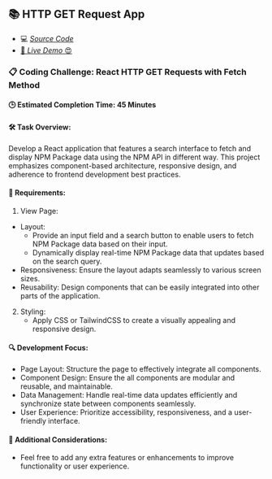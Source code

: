 ## 📚 HTTP GET Request App

- 💻 [_Source Code_](/src/features/http-get-request)
- [🚀 _Live Demo_ 😍](https://devfoundry.netlify.app/http-get-request)

### 📋 Coding Challenge: React HTTP GET Requests with Fetch Method

#### 🕒 Estimated Completion Time: 45 Minutes

#### 🛠️ Task Overview:

Develop a React application that features a search interface to fetch and display NPM Package data using the NPM API in different way. This project emphasizes component-based architecture, responsive design, and adherence to frontend development best practices.

#### 📌 Requirements:

1. View Page:

- Layout:
  - Provide an input field and a search button to enable users to fetch NPM Package data based on their input.
  - Dynamically display real-time NPM Package data that updates based on the search query.
- Responsiveness: Ensure the layout adapts seamlessly to various screen sizes.
- Reusability: Design components that can be easily integrated into other parts of the application.

2. Styling:
   - Apply CSS or TailwindCSS to create a visually appealing and responsive design.

#### 🔍 Development Focus:

- Page Layout: Structure the page to effectively integrate all components.
- Component Design: Ensure the all components are modular and reusable, and maintainable.
- Data Management: Handle real-time data updates efficiently and synchronize state between components seamlessly.
- User Experience: Prioritize accessibility, responsiveness, and a user-friendly interface.

#### 🌟 Additional Considerations:

- Feel free to add any extra features or enhancements to improve functionality or user experience.
